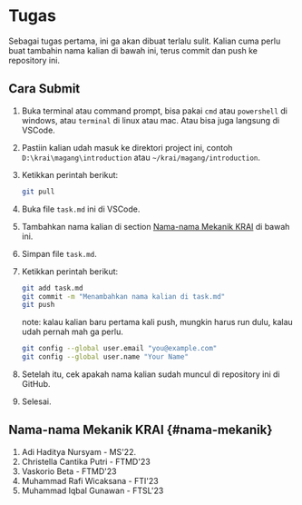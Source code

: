 # Tugas

Sebagai tugas pertama, ini ga akan dibuat terlalu sulit. Kalian cuma perlu buat tambahin nama kalian di bawah ini, terus commit dan push ke repository ini.

## Cara Submit

1. Buka terminal atau command prompt, bisa pakai `cmd` atau `powershell` di windows, atau `terminal` di linux atau mac. Atau bisa juga langsung di VSCode.
2. Pastiin kalian udah masuk ke direktori project ini, contoh `D:\krai\magang\introduction` atau `~/krai/magang/introduction`.
3. Ketikkan perintah berikut:

    ```bash
    git pull
    ```

4. Buka file `task.md` ini di VSCode.
5. Tambahkan nama kalian di section [Nama-nama Mekanik KRAI](#nama-mekanik) di bawah ini.
6. Simpan file `task.md`.
7. Ketikkan perintah berikut:

    ```bash
    git add task.md
    git commit -m "Menambahkan nama kalian di task.md"
    git push
    ```

    note: kalau kalian baru pertama kali push, mungkin harus run dulu, kalau udah pernah mah ga perlu.

    ```bash
    git config --global user.email "you@example.com"
    git config --global user.name "Your Name"
    ```

8. Setelah itu, cek apakah nama kalian sudah muncul di repository ini di GitHub.
9. Selesai.

## Nama-nama Mekanik KRAI {#nama-mekanik}

1. Adi Haditya Nursyam - MS'22.
2. Christella Cantika Putri - FTMD'23
3. Vaskorio Beta - FTMD'23
4. Muhammad Rafi Wicaksana - FTI'23
5. Muhammad Iqbal Gunawan - FTSL'23
